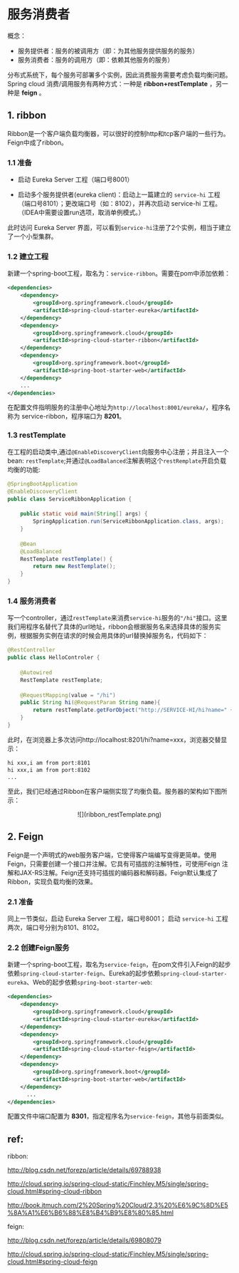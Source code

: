 
# 服务消费者

概念：

- 服务提供者：服务的被调用方（即：为其他服务提供服务的服务）
- 服务消费者：服务的调用方（即：依赖其他服务的服务）

分布式系统下，每个服务可部署多个实例，因此消费服务需要考虑负载均衡问题。Spring cloud 消费/调用服务有两种方式：一种是 **ribbon+restTemplate** ，另一种是 **feign** 。

## 1. ribbon

Ribbon是一个客户端负载均衡器，可以很好的控制http和tcp客户端的一些行为。Feign中成了ribbon。

### 1.1 准备

- 启动 Eureka Server 工程（端口号8001）

- 启动多个服务提供者(eureka client)：启动上一篇建立的 `service-hi` 工程（端口号8101）；更改端口号（如：8102），并再次启动 service-hi 工程。（IDEA中需要设置run选项，取消单例模式。）

此时访问 Eureka Server 界面，可以看到`service-hi`注册了2个实例，相当于建立了一个小型集群。

### 1.2 建立工程

新建一个spring-boot工程，取名为：`service-ribbon`。需要在pom中添加依赖：

```xml
<dependencies>
	<dependency>
		<groupId>org.springframework.cloud</groupId>
		<artifactId>spring-cloud-starter-eureka</artifactId>
	</dependency>
	<dependency>
		<groupId>org.springframework.cloud</groupId>
		<artifactId>spring-cloud-starter-ribbon</artifactId>
	</dependency>
	<dependency>
		<groupId>org.springframework.boot</groupId>
		<artifactId>spring-boot-starter-web</artifactId>
	</dependency>
    ...
</dependencies>
```

在配置文件指明服务的注册中心地址为`http://localhost:8001/eureka/`，程序名称为 service-ribbon，程序端口为 **8201**。

### 1.3 restTemplate

在工程的启动类中,通过`@EnableDiscoveryClient`向服务中心注册；并且注入一个bean: `restTemplate`;并通过`@LoadBalanced`注解表明这个`restRemplate`开启负载均衡的功能:

```java
@SpringBootApplication
@EnableDiscoveryClient
public class ServiceRibbonApplication {

    public static void main(String[] args) {
        SpringApplication.run(ServiceRibbonApplication.class, args);
    }

    @Bean
    @LoadBalanced
    RestTemplate restTemplate() {
        return new RestTemplate();
    }
}
```

### 1.4 服务消费者

写一个controller，通过`restTemplate`来消费`service-hi`服务的`"/hi"`接口。这里我们用程序名替代了具体的url地址，ribbon会根据服务名来选择具体的服务实例，根据服务实例在请求的时候会用具体的url替换掉服务名，代码如下：

```java
@RestController
public class HelloControler {

    @Autowired
    RestTemplate restTemplate;

    @RequestMapping(value = "/hi")
    public String hi(@RequestParam String name){
        return restTemplate.getForObject("http://SERVICE-HI/hi?name=" + name, String.class);
    }
}
```

此时，在浏览器上多次访问http://localhost:8201/hi?name=xxx，浏览器交替显示：

```
hi xxx,i am from port:8101
hi xxx,i am from port:8102
...
```

至此，我们已经通过Ribbon在客户端侧实现了均衡负载。服务器的架构如下图所示：

<div align=center>
![](ribbon_restTemplate.png)
</div>

## 2. Feign

Feign是一个声明式的web服务客户端，它使得客户端编写变得更简单。使用Feign，只需要创建一个接口并注解。它具有可插拔的注解特性，可使用Feign 注解和JAX-RS注解。Feign还支持可插拔的编码器和解码器。Feign默认集成了Ribbon，实现负载均衡的效果。

### 2.1 准备

同上一节类似，启动 Eureka Server 工程，端口号8001；
启动 `service-hi` 工程两次，端口号分别为8101、8102。

### 2.2 创建Feign服务

新建一个spring-boot工程，取名为`service-feign`，在pom文件引入Feign的起步依赖`spring-cloud-starter-feign`、Eureka的起步依赖`spring-cloud-starter-eureka`、Web的起步依赖`spring-boot-starter-web`:

```xml
<dependencies>
    <dependency>
        <groupId>org.springframework.cloud</groupId>
        <artifactId>spring-cloud-starter-eureka</artifactId>
    </dependency>
    <dependency>
        <groupId>org.springframework.cloud</groupId>
        <artifactId>spring-cloud-starter-feign</artifactId>
    </dependency>
    <dependency>
        <groupId>org.springframework.boot</groupId>
        <artifactId>spring-boot-starter-web</artifactId>
    </dependency>
      ...
</dependencies>
```

配置文件中端口配置为 **8301**，指定程序名为`service-feign`，其他与前面类似。

## ref:

ribbon:

http://blog.csdn.net/forezp/article/details/69788938

http://cloud.spring.io/spring-cloud-static/Finchley.M5/single/spring-cloud.html#spring-cloud-ribbon

http://book.itmuch.com/2%20Spring%20Cloud/2.3%20%E6%9C%8D%E5%8A%A1%E6%B6%88%E8%B4%B9%E8%80%85.html

feign:

http://blog.csdn.net/forezp/article/details/69808079

http://cloud.spring.io/spring-cloud-static/Finchley.M5/single/spring-cloud.html#spring-cloud-feign

<br/><br/>
